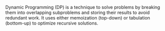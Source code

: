Dynamic Programming (DP) is a technique to solve problems by breaking them into overlapping 
subproblems and storing their results to avoid redundant work. It uses either memoization (top-down) 
or tabulation (bottom-up) to optimize recursive solutions.



